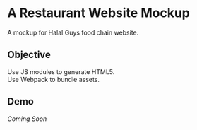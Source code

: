 # A Restaurant Website Mockup
A mockup for Halal Guys food chain website.

## Objective
Use JS modules to generate HTML5. <br>
Use Webpack to bundle assets.

## Demo
*Coming Soon*

